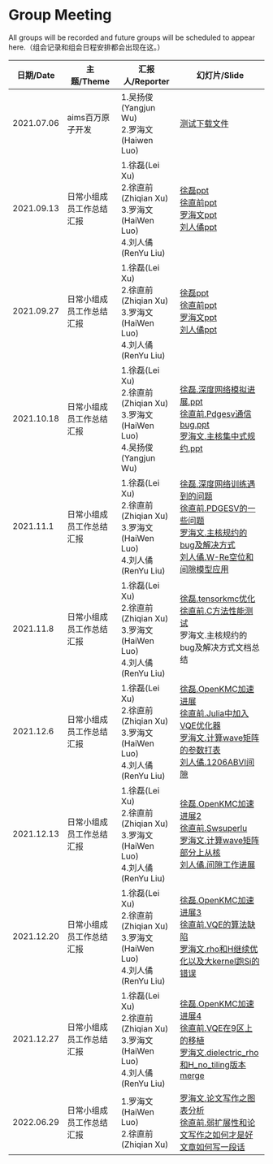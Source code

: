 # Group Meeting

All groups will be recorded and future groups will be scheduled to appear here.（组会记录和组会日程安排都会出现在这。）

| 日期/Date  | 主题/Theme               | 汇报人/Reporter                                              | 幻灯片/Slide                                                 |
| ---------- | ------------------------ | ------------------------------------------------------------ | ------------------------------------------------------------ |
| 2021.07.06 | aims百万原子开发         | 1.吴扬俊(Yangjun Wu)<br />2.罗海文(Haiwen Luo)               | <a href="resource/test.pdf" target="_blank">测试下载文件</a> |
| 2021.09.13 | 日常小组成员工作总结汇报 | 1.徐磊(Lei Xu)<br />2.徐直前(Zhiqian Xu)<br />3.罗海文(HaiWen Luo)<br />4.刘人僪(RenYu Liu) |  <a href="resource/徐磊-9-13组会.pdf" target="_blank">徐磊ppt</a><br /><a href="resource/20210913徐直前MPS.pdf" target="_blank">徐直前ppt</a><br /><a href="resource/luohaiwen_optimization_of_rho_and_H.pdf" target="_blank">罗海文ppt</a><br /><a href="resource/刘人僪9.13程序调试Roofline.pdf" target="_blank">刘人僪ppt</a>|
| 2021.09.27 | 日常小组成员工作总结汇报 | 1.徐磊(Lei Xu)<br />2.徐直前(Zhiqian Xu)<br />3.罗海文(HaiWen Luo)<br />4.刘人僪(RenYu Liu) |  <a href="resource/2021.9.27.xulei.pdf" target="_blank">徐磊ppt</a><br /><a href="resource/2021.9.27.xuzhiqian.pdf" target="_blank">徐直前ppt</a><br /><a href="resource/2021.9.27.luohaiwen.pdf" target="_blank">罗海文ppt</a><br /><a href="resource/2021.9.27.liurenyu.pdf" target="_blank">刘人僪ppt</a>|
| 2021.10.18 | 日常小组成员工作总结汇报 | 1.徐磊(Lei Xu)<br />2.徐直前(Zhiqian Xu)<br />3.罗海文(HaiWen Luo)<br />4.吴扬俊(Yangjun Wu) |  <a href="resource/2021.10.18.xulei.ppt" target="_blank">徐磊.深度网络模拟进展.ppt</a><br /><a href="resource/Pdgesv通信bug.pptx" target="_blank">徐直前.Pdgesv通信bug.ppt</a><br /><a href="resource/罗海文_主核集中式规约.pdf" target="_blank">罗海文.主核集中式规约.ppt</a>|
| 2021.11.1 | 日常小组成员工作总结汇报 | 1.徐磊(Lei Xu)<br />2.徐直前(Zhiqian Xu)<br />3.罗海文(HaiWen Luo)<br />4.刘人僪(RenYu Liu) |  <a href="resource/徐磊.深度网络训练遇到的问题.ppt" target="_blank">徐磊.深度网络训练遇到的问题</a><br /><a href="resource/徐直前.PDGESV的一些问题.pptx" target="_blank">徐直前.PDGESV的一些问题</a><br /><a href="resource/罗海文.主核规约的bug及解决方式.pdf" target="_blank">罗海文.主核规约的bug及解决方式</a><br /><a href="resource/刘人僪11.1组会W-Re空位和间隙模型应用.pdf" target="_blank">刘人僪.W-Re空位和间隙模型应用</a>|
| 2021.11.8 | 日常小组成员工作总结汇报 | 1.徐磊(Lei Xu)<br />2.徐直前(Zhiqian Xu)<br />3.罗海文(HaiWen Luo)<br />4.刘人僪(RenYu Liu) |  <a href="resource/徐磊.tensorkmc优化.pptx" target="_blank">徐磊.tensorkmc优化</a><br /><a href="resource/徐直前.C方法性能测试.pptx" target="_blank">徐直前.C方法性能测试</a><br />罗海文.主核规约的bug及解决方式文档总结|
| 2021.12.6 | 日常小组成员工作总结汇报 | 1.徐磊(Lei Xu)<br />2.徐直前(Zhiqian Xu)<br />3.罗海文(HaiWen Luo)<br />4.刘人僪(RenYu Liu) |  <a href="resource/徐磊.OpenKMC加速进展.pptx" target="_blank">徐磊.OpenKMC加速进展</a><br /><a href="resource/徐直前.Julia中加入VQE优化器.pptx" target="_blank">徐直前.Julia中加入VQE优化器</a><br /><a href="resource/罗海文_计算wave矩阵的参数打表.pdf" target="_blank">罗海文.计算wave矩阵的参数打表</a><br /><a href="resource/刘人僪1206ABVI间隙.pdf" target="_blank">刘人僪.1206ABVI间隙</a>|
| 2021.12.13 | 日常小组成员工作总结汇报 | 1.徐磊(Lei Xu)<br />2.徐直前(Zhiqian Xu)<br />3.罗海文(HaiWen Luo)<br />4.刘人僪(RenYu Liu) |  <a href="resource/组会：openkmc申威加速进展2.pptx" target="_blank">徐磊.OpenKMC加速进展2</a><br /><a href="resource/徐直前Swsuperlu.pptx" target="_blank">徐直前.Swsuperlu</a><br /><a href="resource/罗海文_计算wave矩阵部分上从核.pdf" target="_blank">罗海文.计算wave矩阵部分上从核</a><br /><a href="resource/刘人僪间隙工作进展.pdf" target="_blank">刘人僪.间隙工作进展</a>|
| 2021.12.20 | 日常小组成员工作总结汇报 | 1.徐磊(Lei Xu)<br />2.徐直前(Zhiqian Xu)<br />3.罗海文(HaiWen Luo)<br />4.刘人僪(RenYu Liu) |  <a href="resource/组会：openkmc申威加速进展3.pptx" target="_blank">徐磊.OpenKMC加速进展3</a><br /><a href="resource/徐直前_VQE的算法缺陷.pptx" target="_blank">徐直前.VQE的算法缺陷</a><br /><a href="resource/罗海文_rho和H继续优化以及大kernel跑Si的错误.pdf" target="_blank">罗海文.rho和H继续优化以及大kernel跑Si的错误</a>|
| 2021.12.27 | 日常小组成员工作总结汇报 | 1.徐磊(Lei Xu)<br />2.徐直前(Zhiqian Xu)<br />3.罗海文(HaiWen Luo)<br />4.刘人僪(RenYu Liu) |  <a href="resource/组会：openkmc申威加速进展4.pptx" target="_blank">徐磊.OpenKMC加速进展4</a><br /><a href="resource/徐直前_移植.pptx" target="_blank">徐直前.VQE在9区上的移植</a><br /><a href="resource/罗海文.dielectric_rho和H_no_tiling版本merge.pdf" target="_blank">罗海文.dielectric_rho和H_no_tiling版本merge</a>|
| 2022.06.29 | 日常小组成员工作总结汇报 | 1.罗海文(HaiWen Luo)<br />2.徐直前(Zhiqian Xu)<br /> |  <a href="resource/luohaiwen_graph_analysis.pdf" target="_blank">罗海文.论文写作之图表分析</a><br /><a href="resource/20220629_xzq.pptx" target="_blank">徐直前.弱扩展性和论文写作之如何才是好文章如何写一段话</a><br />|
